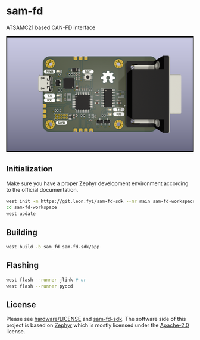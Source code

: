 # sam-fd

ATSAMC21 based CAN-FD interface

![Render of the interface PCB](hardware/sam-fd.png)

## Initialization

Make sure you have a proper Zephyr development environment according to the official documentation.

```sh
west init -m https://git.leon.fyi/sam-fd-sdk --mr main sam-fd-workspace
cd sam-fd-workspace
west update
```

## Building

```sh
west build -b sam_fd sam-fd-sdk/app
```

## Flashing

```sh
west flash --runner jlink # or
west flash --runner pyocd
```

## License

Please see [hardware/LICENSE](hardware/LICENSE) and [sam-fd-sdk](https://git.leon.fyi/sam-fd-sdk). The software side of this project is based on [Zephyr](https://www.zephyrproject.org) which is mostly licensed under the [Apache-2.0](http://www.apache.org/licenses/LICENSE-2.0) license.
